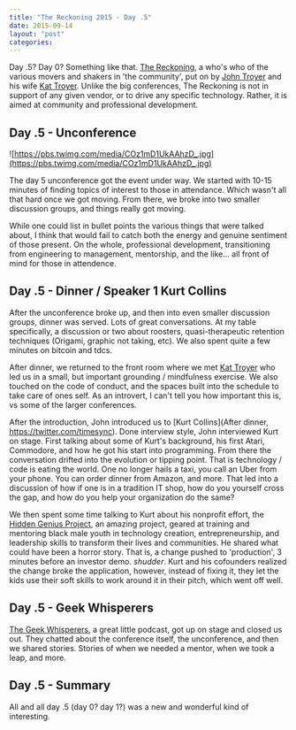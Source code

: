 ```yaml
---
title: "The Reckoning 2015 - Day .5"
date: 2015-09-14
layout: "post"
categories: 
---
```


Day .5? Day 0? Something like that. [The Reckoning](http://thereckoning.techreckoning.com/), a who's who of the various movers and shakers in 'the community', put on by [John Troyer](https://twitter.com/jtroyer) and his wife [Kat Troyer](https://twitter.com/dailykat). Unlike the big conferences, The Reckoning is not in support of any given vendor, or to drive any specific technology. Rather, it is aimed at community and professional development.

## Day .5 - Unconference

![https://pbs.twimg.com/media/COz1mD1UkAAhzD_.jpg](https://pbs.twimg.com/media/COz1mD1UkAAhzD_.jpg)

The day 5 unconference got the event under way. We started with 10-15 minutes of finding topics of interest to those in attendance. Which wasn't all that hard once we got moving. From there, we broke into two smaller discussion groups, and things really got moving.

While one could list in bullet points the various things that were talked about, I think that would fail to catch both the energy and genuine sentiment of those present. On the whole, professional development, transitioning from engineering to management, mentorship, and the like... all front of mind for those in attendence.

## Day .5 - Dinner / Speaker 1 Kurt Collins

After the unconference broke up, and then into even smaller discussion groups, dinner was served. Lots of great conversations. At my table specifically, a discussion or two about roosters, quasi-therapeutic retention techniques (Origami, graphic not taking, etc). We also spent quite a few minutes on bitcoin and tdcs.

After dinner, we returned to the front room where we met [Kat Troyer](https://twitter.com/dailykat) who led us in a small, but important grounding / mindfulness exercise. We also touched on the code of conduct, and the spaces built into the schedule to take care of ones self. As an introvert, I can't tell you how important this is, vs some of the larger conferences.

After the introduction, John introduced us to [Kurt Collins](After dinner, https://twitter.com/timesync). Done interview style, John interviewed Kurt on stage. First talking about some of Kurt's background, his first Atari, Commodore, and how he got his start into programming. From there the conversation drifted into the evolution or tipping point. That is technology / code is eating the world. One no longer hails a taxi, you call an Uber from your phone. You can order dinner from Amazon, and more. That led into a discussion of how if one is in a tradition IT shop, how do you yourself cross the gap, and how do you help your organization do the same?

We then spent some time talking to Kurt about his nonprofit effort, the [Hidden Genius Project](http://www.hiddengeniusproject.org/), an amazing project, geared at training and mentoring black male youth in technology creation, entrepreneurship, and leadership skills to transform their lives and communities. He shared what could have been a horror story. That is, a change pushed to 'production', 3 minutes before an investor demo. *shudder*. Kurt and his cofounders realized the change broke the application, however, instead of fixing it, they let the kids use their soft skills to work around it in their pitch, which went off well.

## Day .5 - Geek Whisperers

[The Geek Whisperers](http://geek-whisperers.com/), a great little podcast, got up on stage and closed us out. They chatted about the conference itself, the unconference, and then we shared stories. Stories of when we needed a mentor, when we took a leap, and more.

## Day .5 - Summary

All and all day .5 (day 0? day 1?) was a new and wonderful kind of interesting.
